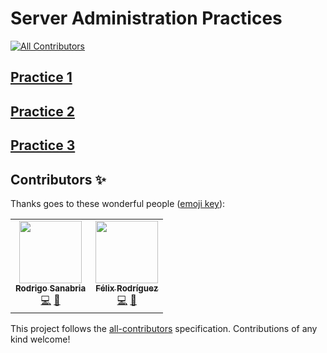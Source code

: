 # Server Administration Practices

<!-- ALL-CONTRIBUTORS-BADGE:START - Do not remove or modify this section -->

[![All Contributors](https://img.shields.io/badge/all_contributors-1-orange.svg?style=flat-square)](#contributors-)

<!-- ALL-CONTRIBUTORS-BADGE:END -->

## [Practice 1](practices/p1/README.md)

## [Practice 2](practices/p2/README.md)

## [Practice 3](practices/p3/README.md)

## Contributors ✨

Thanks goes to these wonderful people ([emoji key](https://allcontributors.org/docs/en/emoji-key)):

<!-- ALL-CONTRIBUTORS-LIST:START - Do not remove or modify this section -->
<!-- prettier-ignore-start -->
<!-- markdownlint-disable -->
<table>
  <tr>
    <td align="center"><a href="https://krosf.com"><img src="https://avatars2.githubusercontent.com/u/24454660?v=4" width="100px;" alt=""/><br /><sub><b>Rodrigo Sanabria</b></sub></a><br /><a href="https://github.com/krosf-university/as/commits?author=KROSF" title="Code">💻</a> <a href="https://github.com/krosf-university/as/commits?author=KROSF" title="Documentation">📖</a></td>
    <td align="center"><a href="https://github.com/frpericacho"><img src="https://avatars2.githubusercontent.com/u/37592976?v=4" width="100px;" alt=""/><br /><sub><b>Félix Rodríguez</b></sub></a><br /><a href="https://github.com/krosf-university/as/commits?author=frpericacho" title="Code">💻</a> <a href="https://github.com/krosf-university/as/commits?author=frpericacho" title="Documentation">📖</a></td>
  </tr>
</table>

<!-- markdownlint-enable -->
<!-- prettier-ignore-end -->

<!-- ALL-CONTRIBUTORS-LIST:END -->

This project follows the [all-contributors](https://github.com/all-contributors/all-contributors) specification. Contributions of any kind welcome!
